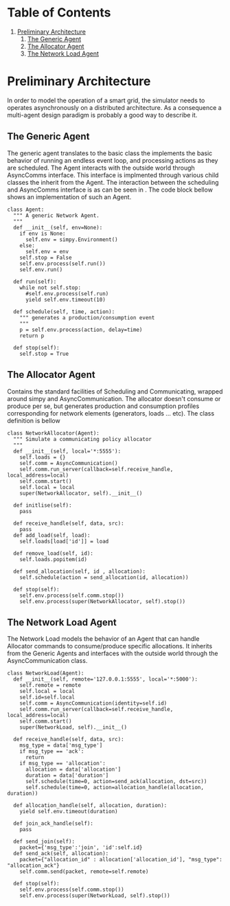 
# Table of Contents

1.  [Preliminary Architecture](#org023c124)
    1.  [The Generic Agent](#orgc72bd4a)
    2.  [The Allocator Agent](#orgccb2621)
    3.  [The Network Load Agent](#org750e490)

<a id="org023c124"></a>

# Preliminary Architecture

In order to model the operation of a smart grid, the simulator needs to operates asynchronously on a distributed architecture.
As a consequence a multi-agent design paradigm is probably a good way to describe it.


<a id="orgc72bd4a"></a>

## The Generic Agent

The generic agent translates to the basic class the implements the basic behavior of running an endless event loop, and processing actions as they are scheduled.
The Agent interacts with the outside world through AsyncComms interface. This interface is implmented through various child classes the inherit from the Agent.
The interaction between the scheduling and AsyncComms interface is as can be seen in <a id="orgca9be06"></a>.
The code block bellow shows an implementation of such an Agent.

    class Agent:
      """ A generic Network Agent.
      """
      def __init__(self, env=None):
        if env is None:
          self.env = simpy.Environment()
        else:
          self.env = env
        self.stop = False
        self.env.process(self.run())
        self.env.run()
    
      def run(self):
        while not self.stop:
          #self.env.process(self.run)
          yield self.env.timeout(10)
    
      def schedule(self, time, action):
        """ generates a production/consumption event
        """
        p = self.env.process(action, delay=time)
        return p
    
      def stop(self):
        self.stop = True


<a id="orgccb2621"></a>

## The Allocator Agent

Contains the standard facilities of Scheduling and Communicating, wrapped around simpy and AsyncCommunication.
The allocator doesn't consume or produce per se, but generates production and consumption profiles corresponding for network elements (generators, loads &#x2026; etc).
The class definition is bellow

    class NetworkAllocator(Agent):
      """ Simulate a communicating policy allocator
      """
      def __init__(self, local='*:5555'):
        self.loads = {}
        self.comm = AsyncCommunication()
        self.comm.run_server(callback=self.receive_handle, local_address=local)
        self.comm.start()
        self.local = local
        super(NetworkAllocator, self).__init__()
    
      def initlise(self):
        pass
    
      def receive_handle(self, data, src):
        pass
      def add_load(self, load):
        self.loads[load['id']] = load
    
      def remove_load(self, id):
        self.loads.popitem(id)
    
      def send_allocation(self, id , allocation):
        self.schedule(action = send_allocation(id, allocation))
    
      def stop(self):
        self.env.process(self.comm.stop())
        self.env.process(super(NetworkAllocator, self).stop())


<a id="org750e490"></a>

## The Network Load Agent

The Network Load models the behavior of an Agent that can handle Allocator commands to consume/produce specific allocations.
It inherits from the Generic Agents and interfaces with the outside world through the AsyncCommunication class.

    class NetworkLoad(Agent):
      def __init__(self, remote='127.0.0.1:5555', local='*:5000'):
        self.remote = remote
        self.local = local
        self.id=self.local
        self.comm = AsyncCommunication(identity=self.id)
        self.comm.run_server(callback=self.receive_handle, local_address=local)
        self.comm.start()
        super(NetworkLoad, self).__init__()
    
      def receive_handle(self, data, src):
        msg_type = data['msg_type']
        if msg_type == 'ack':
          return
        if msg_type == 'allocation':
          allocation = data['allocation']
          duration = data['duration']
          self.schedule(time=0, action=send_ack(allocation, dst=src))
          self.schedule(time=0, action=allocation_handle(allocation, duration))
    
      def allocation_handle(self, allocation, duration):
        yield self.env.timeout(duration)
    
      def join_ack_handle(self):
        pass
    
      def send_join(self):
        packet={'msg_type':'join', 'id':self.id}
      def send_ack(self, allocation):
        packet={"allocation_id" : allocation['allocation_id'], "msg_type": "allocation_ack"}
        self.comm.send(packet, remote=self.remote)
    
      def stop(self):
        self.env.process(self.comm.stop())
        self.env.process(super(NetworkLoad, self).stop())
